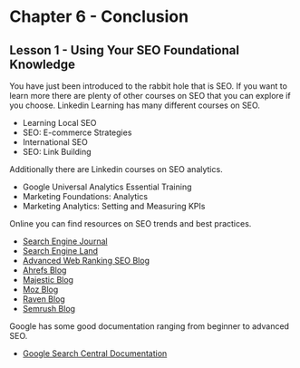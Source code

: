 # Chapter 6 - Conclusion
## Lesson 1 - Using Your SEO Foundational Knowledge

You have just been introduced to the rabbit hole that is SEO. If you want to learn more there are plenty of other courses on SEO that you can explore if you choose. Linkedin Learning has many different courses on SEO.
- Learning Local SEO
- SEO: E-commerce Strategies
- International SEO
- SEO: Link Building

Additionally there are Linkedin courses on SEO analytics.
- Google Universal Analytics Essential Training
- Marketing Foundations: Analytics
- Marketing Analytics: Setting and Measuring KPIs

Online you can find resources on SEO trends and best practices.
- [Search Engine Journal](https://www.searchenginejournal.com)
- [Search Engine Land](https://searchengineland.com)
- [Advanced Web Ranking SEO Blog](https://www.advancedwebranking.com/blog)
- [Ahrefs Blog](https://ahrefs.com/blog)
- [Majestic Blog](https://blog.majestic.com)
- [Moz Blog](https://moz.com/blog)
- [Raven Blog](https://raventools.com/blog)
- [Semrush Blog](https://www.semrush.com/blog)

Google has some good documentation ranging from beginner to advanced SEO.
- [Google Search Central Documentation](https://developers.google.com/search/docs)


